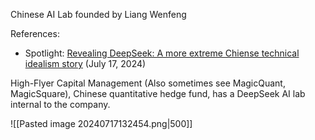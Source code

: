 Chinese AI Lab founded by Liang Wenfeng

References:
- Spotlight: [Revealing DeepSeek: A more extreme Chiense technical idealism story](https://mp.weixin.qq.com/s/r9zZaEgqAa_lml_fOEZmjg) (July 17, 2024)

High-Flyer Capital Management (Also sometimes see MagicQuant, MagicSquare), Chinese quantitative hedge fund, has a DeepSeek AI lab internal to the company.


![[Pasted image 20240717132454.png|500]]
